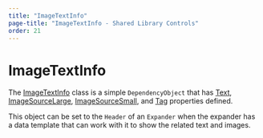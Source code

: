 ```yaml
---
title: "ImageTextInfo"
page-title: "ImageTextInfo - Shared Library Controls"
order: 21
---
```

# ImageTextInfo

The [ImageTextInfo](xref:@ActiproUIRoot.Controls.ImageTextInfo) class is a simple `DependencyObject` that has [Text](xref:@ActiproUIRoot.Controls.ImageTextInfo.Text), [ImageSourceLarge](xref:@ActiproUIRoot.Controls.ImageTextInfo.ImageSourceLarge), [ImageSourceSmall](xref:@ActiproUIRoot.Controls.ImageTextInfo.ImageSourceSmall), and [Tag](xref:@ActiproUIRoot.Controls.ImageTextInfo.Tag) properties defined.

This object can be set to the `Header` of an `Expander` when the expander has a data template that can work with it to show the related text and images.
